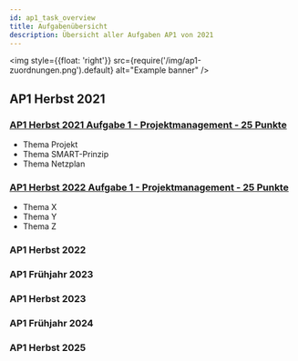 ```yaml
---
id: ap1_task_overview
title: Aufgabenübersicht
description: Übersicht aller Aufgaben AP1 von 2021
---
```


<img style={{float: 'right'}}
src={require('/img/ap1-zuordnungen.png').default}
alt="Example banner"
/>

## AP1 Herbst 2021
### [AP1 Herbst 2021 Aufgabe 1 - Projektmanagement - 25 Punkte](../2021/ap1h_2021/ap1h_2021_a1.md)
- Thema Projekt
- Thema SMART-Prinzip
- Thema Netzplan
### [AP1 Herbst 2022 Aufgabe 1 - Projektmanagement - 25 Punkte](../2022/ap1f_2022/ap1f_2022_a1.md)
- Thema X
- Thema Y
- Thema Z
### AP1 Herbst 2022
### AP1 Frühjahr 2023
### AP1 Herbst 2023
### AP1 Frühjahr 2024
### AP1 Herbst 2025
